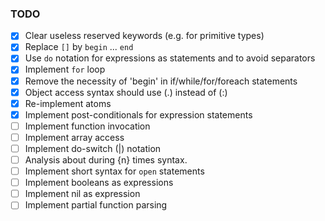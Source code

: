 ### TODO

- [x] Clear useless reserved keywords (e.g. for primitive types)
- [x] Replace `[]` by `begin` ... `end`
- [x] Use `do` notation for expressions as statements and to avoid separators
- [x] Implement `for` loop
- [x] Remove the necessity of 'begin' in if/while/for/foreach statements
- [x] Object access syntax should use (.) instead of (:)
- [x] Re-implement atoms
- [x] Implement post-conditionals for expression statements
- [ ] Implement function invocation
- [ ] Implement array access
- [ ] Implement do-switch (|) notation
- [ ] Analysis about during {n} times syntax.
- [ ] Implement short syntax for `open` statements
- [ ] Implement booleans as expressions
- [ ] Implement nil as expression
- [ ] Implement partial function parsing
